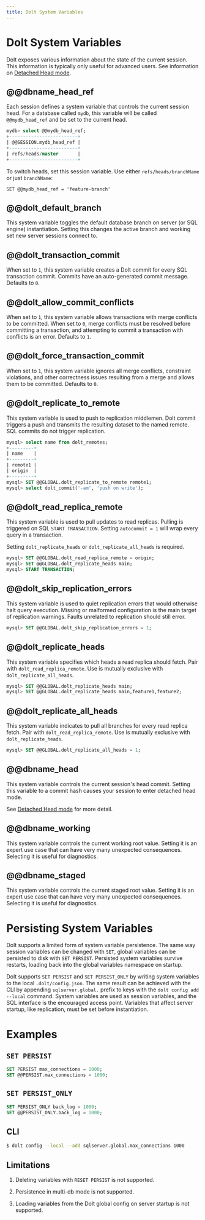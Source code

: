 ```yaml
---
title: Dolt System Variables
---
```


# Dolt System Variables

Dolt exposes various information about the state of the current
session. This information is typically only useful for advanced
users. See information on [Detached Head
mode](./branches.md#detached-head-mode).

## @@dbname_head_ref

Each session defines a system variable that controls the current
session head. For a database called `mydb`, this variable
will be called `@@mydb_head_ref` and be set to the current head.

```sql
mydb> select @@mydb_head_ref;
+-------------------------+
| @@SESSION.mydb_head_ref |
+-------------------------+
| refs/heads/master       |
+-------------------------+
```

To switch heads, set this session variable. Use either
`refs/heads/branchName` or just `branchName`:

`SET @@mydb_head_ref = 'feature-branch'`

## @@dolt_default_branch

This system variable toggles the default database branch on server
(or SQL engine) instantiation. Setting this changes the active branch
and working set new server sessions connect to.

## @@dolt_transaction_commit

When set to `1`, this system variable creates a Dolt commit for every
SQL transaction commit. Commits have an auto-generated commit
message. Defaults to `0`.

## @@dolt_allow_commit_conflicts

When set to `1`, this system variable allows transactions with merge
conflicts to be committed. When set to `0`, merge conflicts must be
resolved before committing a transaction, and attempting to commit a
transaction with conflicts is an error. Defaults to `1`.

## @@dolt_force_transaction_commit

When set to `1`, this system variable ignores all merge conflicts,
constraint violations, and other correctness issues resulting from a
merge and allows them to be committed. Defaults to `0`.

## @@dolt_replicate_to_remote

This system variable is used to push to replication middlemen. Dolt
commit triggers a push and transmits the resulting dataset to the named
remote. SQL commits do not trigger replication.

```sql
mysql> select name from dolt_remotes;
+---------+
| name    |
+---------+
| remote1 |
| origin  |
+---------+
mysql> SET @@GLOBAL.dolt_replicate_to_remote remote1;
mysql> select dolt_commit('-am', 'push on write');
```

## @@dolt_read_replica_remote

This system variable is used to pull updates to read replicas.
Pulling is triggered on SQL `START TRANSACTION`. Setting `autocommit = 1`
will wrap every query in a transaction.

Setting `dolt_replicate_heads` or `dolt_replicate_all_heads` is required.

```sql
mysql> SET @@GLOBAL.dolt_read_replica_remote = origin;
mysql> SET @@GLOBAL.dolt_replicate_heads main;
mysql> START TRANSACTION;
```

## @@dolt_skip_replication_errors

This system variable is used to quiet replication
errors that would otherwise halt query execution. Missing or malformed
configuration is the main target of replication warnings. Faults
unrelated to replication should still error.

```sql
mysql> SET @@GLOBAL.dolt_skip_replication_errors = 1;
```

## @@dolt_replicate_heads

This system variable specifies which heads a read replica should fetch.
Pair with `dolt_read_replica_remote`. Use is mutually exclusive with
`dolt_replicate_all_heads`.

```sql
mysql> SET @@GLOBAL.dolt_replicate_heads main;
mysql> SET @@GLOBAL.dolt_replicate_heads main,feature1,feature2;
```

## @@dolt_replicate_all_heads

This system variable indicates to pull all branches for every read replica
fetch. Pair with `dolt_read_replica_remote`. Use is mutually exclusive
with `dolt_replicate_heads`.

```sql
mysql> SET @@GLOBAL.dolt_replicate_all_heads = 1;
```

## @@dbname_head

This system variable controls the current session's head
commit. Setting this variable to a commit hash causes your session to
enter detached head mode.

See [Detached Head mode](./branches.md#detached-head-mode) for more detail.

## @@dbname_working

This system variable controls the current working root value. Setting
it is an expert use case that can have very many unexpected
consequences. Selecting it is useful for diagnostics.

## @@dbname_staged

This system variable controls the current staged root value. Setting
it is an expert use case that can have very many unexpected
consequences. Selecting it is useful for diagnostics.

# Persisting System Variables

Dolt supports a limited form of system variable persistence. The same
way session
variables can be changed with `SET`, global variables can be persisted
to disk with `SET PERSIST`. Persisted system variables survive restarts,
loading back into the global variables namespace on startup.

Dolt supports `SET PERSIST` and `SET PERSIST_ONLY` by writing system
variables to the local `.dolt/config.json`. The same result can be
achieved with the CLI by appending `sqlserver.global.` prefix to
keys with the `dolt config add --local` command. System
variables are used as session variables, and the SQL interface is
the encouraged access point. Variables that affect server startup, like
replication, must be set before instantiation.

# Examples

## `SET PERSIST`

```sql
SET PERSIST max_connections = 1000;
SET @@PERSIST.max_connections = 1000;
```

## `SET PERSIST_ONLY`

```sql
SET PERSIST_ONLY back_log = 1000;
SET @@PERSIST_ONLY.back_log = 1000;
```

## CLI

```bash
$ dolt config --local --add sqlserver.global.max_connections 1000
```

## Limitations

1. Deleting variables with `RESET PERSIST` is not supported.

2. Persistence in multi-db mode is not supported.

3. Loading variables from the Dolt global config on server startup is
   not supported.
